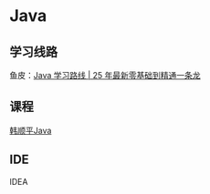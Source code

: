 # Java

## 学习线路

鱼皮：[Java 学习路线 | 25 年最新零基础到精通一条龙](https://www.codefather.cn/course/1789189862986850306/section/1789190431398928386?type=#heading-0)

## 课程

[韩顺平Java](https://www.bilibili.com/video/BV1fh411y7R8?vd_source=77d49fb7063c82cefd41e7fdfc7ebe0e)

## IDE

IDEA
